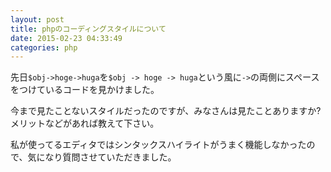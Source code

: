 ```yaml
---
layout: post
title: phpのコーディングスタイルについて
date: 2015-02-23 04:33:49
categories: php
---
```

<!-- {% raw %} -->
<p>先日<code>$obj-&gt;hoge-&gt;huga</code>を<code>$obj -&gt; hoge -&gt; huga</code>という風に<code>-&gt;</code>の両側にスペースをつけているコードを見かけました。</p>

<p>今まで見たことないスタイルだったのですが、みなさんは見たことありますか?<br>
メリットなどがあれば教えて下さい。</p>

<p>私が使ってるエディタではシンタックスハイライトがうまく機能しなかったので、気になり質問させていただきました。</p>
<!-- {% endraw %} -->
